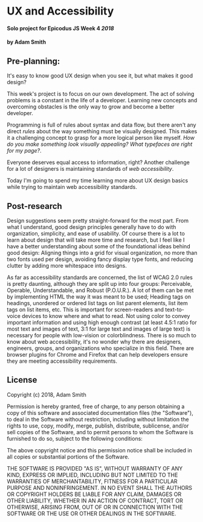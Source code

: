 # UX and Accessibility

#### Solo project for Epicodus JS Week 4 _2018_

#### by **Adam Smith**

## Pre-planning:

It's easy to know good UX design when you see it, but what makes it good design?

This week's project is to focus on our own development. The act of solving problems is a constant in the life of a developer. Learning new concepts and overcoming obstacles is the only way to grow and become a better developer.

Programming is full of rules about syntax and data flow, but there aren't any direct _rules_ about the way something must be visually designed. This makes it a challenging concept to grasp for a more logical person like myself. _How do you make something look visually appealing? What typefaces are right for my page?_.

Everyone deserves equal access to information, right? Another challenge for a lot of designers is maintaining standards of  _web accessibility_.

Today I'm going to spend my time learning more about UX design basics while trying to maintain web accessibility standards.

## Post-research

Design suggestions seem pretty straight-forward for the most part. From what I understand, good design principles generally have to do with organization, simplicity, and ease of usability. Of course there is a lot to learn about design that will take more time and research, but I feel like I have a better understanding about some of the foundational ideas behind good design: Aligning things into a grid for visual organization, no more than two fonts used per design, avoiding fancy display type fonts, and reducing clutter by adding more whitespace into designs.

As far as accessibility standards are concerned, the list of WCAG 2.0 rules is pretty daunting, although they are split up into four groups: Perceivable, Operable, Understandable, and Robust (P.O.U.R.). A lot of them can be met by implementing HTML the way it was meant to be used; Heading tags on headings, unordered or ordered list tags on list parent elements, list item tags on list items, etc. This is important for screen-readers and text-to-voice devices to know where and what to read. Not using color to convey important information and using high enough contrast (at least 4.5:1 ratio for most text and images of text, 3:1 for large text and images of large text) is necessary for people with low-vision or colorblindness. There is so much to know about web accessibility, it's no wonder why there are designers, engineers, groups, and organizations who specialize in this field. There are browser plugins for Chrome and Firefox that can help developers ensure they are meeting accessibility requirements. 

## License

Copyright (c) 2018, Adam Smith

Permission is hereby granted, free of charge, to any person obtaining a copy of this software and associated documentation files (the "Software"), to deal in the Software without restriction, including without limitation the rights to use, copy, modify, merge, publish, distribute, sublicense, and/or sell copies of the Software, and to permit persons to whom the Software is furnished to do so, subject to the following conditions:

The above copyright notice and this permission notice shall be included in all copies or substantial portions of the Software.

THE SOFTWARE IS PROVIDED "AS IS", WITHOUT WARRANTY OF ANY KIND, EXPRESS OR IMPLIED, INCLUDING BUT NOT LIMITED TO THE WARRANTIES OF MERCHANTABILITY, FITNESS FOR A PARTICULAR PURPOSE AND NONINFRINGEMENT. IN NO EVENT SHALL THE AUTHORS OR COPYRIGHT HOLDERS BE LIABLE FOR ANY CLAIM, DAMAGES OR OTHER LIABILITY, WHETHER IN AN ACTION OF CONTRACT, TORT OR OTHERWISE, ARISING FROM, OUT OF OR IN CONNECTION WITH THE SOFTWARE OR THE USE OR OTHER DEALINGS IN THE SOFTWARE.
